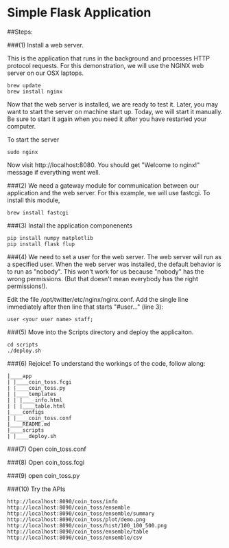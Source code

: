 # Simple Flask Application

##Steps:

###(1) Install a web server.

This is the application that runs in the background and processes HTTP protocol requests.  For
this demonstration, we will use the NGINX web server on our OSX laptops.

    brew update
    brew install nginx

Now that the web server is installed, we are ready to test it.  Later, you may want to start
the server on machine start up. Today, we will start it manually. Be sure to start it again
when you need it after you have restarted your computer.

To start the server

    sudo nginx

Now visit http://localhost:8080. You should get "Welcome to nginx!" message if everything went
well.

###(2) We need a gateway module for communication between our application and the web server.
For this example, we will use fastcgi.  To install this module,

    brew install fastcgi

###(3) Install the application componenents
    
    pip install numpy matplotlib
    pip install flask flup

###(4) We need to set a user for the web server.
The web server will run as a specified user. When the web server was installed, the default
behavior is to run as "nobody". This won't work for us because "nobody" has the wrong permissions.
(But that doesn't mean everybody has the right permissions!).

Edit the file /opt/twitter/etc/nginx/nginx.conf.  Add the single line immediately after then line 
that starts "#user..." (line 3):
    
    user <your user name> staff;

###(5) Move into the Scripts directory and deploy the applicaiton.

    cd scripts
    ./deploy.sh

###(6) Rejoice!
To understand the workings of the code, follow along:


    |____app
    | |____coin_toss.fcgi
    | |____coin_toss.py
    | |____templates
    | | |____info.html
    | | |____table.html
    |____configs
    | |____coin_toss.conf
    |____README.md
    |____scripts
    | |____deploy.sh

###(7) Open coin_toss.conf

###(8) Open coin_toss.fcgi

###(9) open coin_toss.py

###(10) Try the APIs

    http://localhost:8090/coin_toss/info
    http://localhost:8090/coin_toss/ensemble
    http://localhost:8090/coin_toss/ensemble/summary
    http://localhost:8090/coin_toss/plot/demo.png
    http://localhost:8090/coin_toss/hist/100_100_500.png
    http://localhost:8090/coin_toss/ensemble/table
    http://localhost:8090/coin_toss/ensemble/csv



